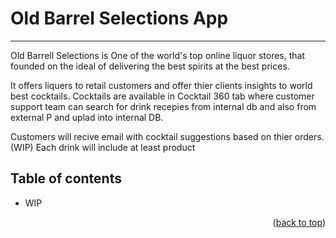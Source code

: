 # Old Barrel Selections App
- - - -
<a name="readme-top"></a>

Old Barrell Selections is One of the world's top online liquor stores, that  founded on the ideal of delivering the best spirits at the best prices.

It offers liquers to retail customers and offer thier clients insights to world best cocktails.
Cocktails are available in Cocktail 360 tab where customer support team can search for drink recepies from internal db and also from external P and uplad into internal DB.

Customers will recive email with cocktail suggestions based on thier orders. (WIP)
Each drink will include at least product 


## Table of contents ##
* WIP


<p align="right">(<a href="#readme-top">back to top</a>)</p>



